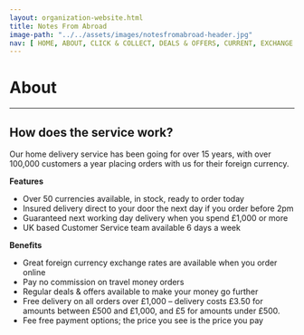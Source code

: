 ```yaml
---
layout: organization-website.html
title: Notes From Abroad
image-path: "../../assets/images/notesfromabroad-header.jpg"
nav: [ HOME, ABOUT, CLICK & COLLECT, DEALS & OFFERS, CURRENT, EXCHANGE RATES ]
---
```

# About

---

## How does the service work?

Our home delivery service has been going for over 15 years, with over 100,000 customers a year placing orders with us for their foreign currency.

**Features**

*   Over 50 currencies available, in stock, ready to order today
*   Insured delivery direct to your door the next day if you order before 2pm
*   Guaranteed next working day delivery when you spend £1,000 or more
*   UK based Customer Service team available 6 days a week

**Benefits**

*   Great foreign currency exchange rates are available when you order online
*   Pay no commission on travel money orders
*   Regular deals & offers available to make your money go further
*   Free delivery on all orders over £1,000 – delivery costs £3.50 for amounts between £500 and £1,000, and £5 for amounts under £500.
*   Fee free payment options; the price you see is the price you pay

